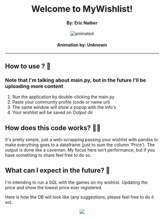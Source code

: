 

<h1 align="center"> Welcome to MyWishlist! </h1>
<h4 align="center">By: Eric Naiber</h4>

<p align="center">
  <img src="https://user-images.githubusercontent.com/81690594/182040107-a3e2fb12-8bb3-4eaf-ad6f-387a4b5e4685.gif" alt="animated" />
</p>

<h4 align="center">Animation by: Unknown</h4>

---
## How to use ? 🤖
### Note that I'm talking about main.py, but in the future I'll be uploading more content 

1. Run the application by double-clicking the main.py
2. Paste your community profile (code or name url)
3. The same window will show a popup with the info's
4. Your wishlist will be saved on Output dir

## How does this code works? 👷‍♂️

It's pretty simple, just a web-scrapping passing your wishlist with pandas to make everything goes
to a dataframe (just to sum the column 'Price'). The output is done like a caveman. My focus here
isn't performance, but if you have something to share feel free to do so.

## What can I expect in the future? 🐷

I'm intending to run a SQL with the games on my wishlist. Updating the price and show the lowest price
ever registered.

Here is how the DB will look like (any suggestions, please feel free to do it so).

<p align="center">
  <img src="https://user-images.githubusercontent.com/81690594/182437139-3e656311-27cc-43ce-82bc-669b88a91923.png"/>
</p>
